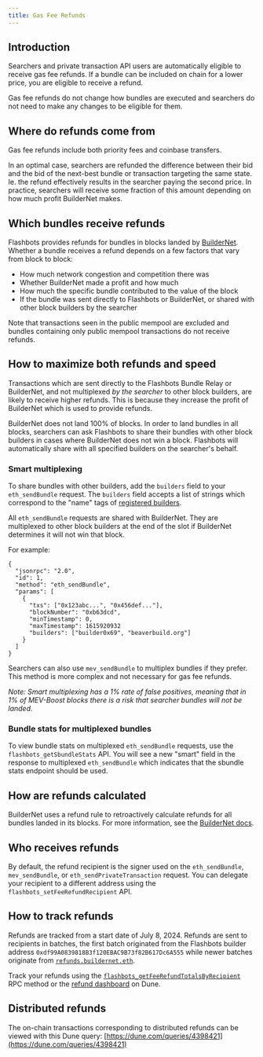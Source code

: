 ```yaml
---
title: Gas Fee Refunds
---
```


## Introduction

Searchers and private transaction API users are automatically eligible to receive gas fee refunds. If a bundle can be included on chain for a lower price, you are eligible to receive a refund.

Gas fee refunds do not change how bundles are executed and searchers do not need to make any changes to be eligible for them.

## Where do refunds come from

Gas fee refunds include both priority fees and coinbase transfers.

In an optimal case, searchers are refunded the difference between their bid and the bid of the next-best bundle or transaction targeting the same state. Ie. the refund effectively results in the searcher paying the second price. In practice, searchers will receive some fraction of this amount depending on how much profit BuilderNet makes.

## Which bundles receive refunds

Flashbots provides refunds for bundles in blocks landed by [BuilderNet](https://buildernet.org/). Whether a bundle receives a refund depends on a few factors that vary from block to block:
* How much network congestion and competition there was
* Whether BuilderNet made a profit and how much
* How much the specific bundle contributed to the value of the block
* If the bundle was sent directly to Flashbots or BuilderNet, or shared with other block builders by the searcher

Note that transactions seen in the public mempool are excluded and bundles containing only public mempool transactions do not receive refunds.

## How to maximize both refunds and speed

Transactions which are sent directly to the Flashbots Bundle Relay or BuilderNet, and not multiplexed _by the searcher_ to other block builders, are likely to receive higher refunds. This is because they increase the profit of BuilderNet which is used to provide refunds.

BuilderNet does not land 100% of blocks. In order to land bundles in all blocks, searchers can ask Flashbots to share their bundles with other block builders in cases where BuilderNet does not win a block. Flashbots will automatically share with all specified builders on the searcher's behalf.

### Smart multiplexing

To share bundles with other builders, add the `builders` field to your `eth_sendBundle` request. The `builders` field accepts a list of strings which correspond to the "name" tags of [registered builders](https://github.com/flashbots/dowg/blob/main/builder-registrations.json).

All `eth_sendBundle` requests are shared with BuilderNet. They are multiplexed to other block builders at the end of the slot if BuilderNet determines it will not win that block.

For example:

```
{
  "jsonrpc": "2.0",
  "id": 1,
  "method": "eth_sendBundle",
  "params": [
    {
      "txs": ["0x123abc...", "0x456def..."],
      "blockNumber": "0xb63dcd",
      "minTimestamp": 0,
      "maxTimestamp": 1615920932
      "builders": ["builder0x69", "beaverbuild.org"]
    }
  ]
}
```

Searchers can also use `mev_sendBundle` to multiplex bundles if they prefer. This method is more complex and not necessary for gas fee refunds.

_Note: Smart multiplexing has a 1% rate of false positives, meaning that in 1% of MEV-Boost blocks there is a risk that searcher bundles will not be landed._

### Bundle stats for multiplexed bundles

To view bundle stats on multiplexed `eth_sendBundle` requests, use the `flashbots_getSbundleStats` API. You will see a new "smart" field in the response to multiplexed `eth_sendBundle` which indicates that the sbundle stats endpoint should be used.

## How are refunds calculated

BuilderNet uses a refund rule to retroactively calculate refunds for all bundles landed in its blocks. For more information, see the [BuilderNet docs](https://buildernet.org/docs/refunds).

## Who receives refunds

By default, the refund recipient is the signer used on the `eth_sendBundle`, `mev_sendBundle`, or `eth_sendPrivateTransaction` request. You can delegate your recipient to a different address using the `flashbots_setFeeRefundRecipient` API.

## How to track refunds

Refunds are tracked from a start date of July 8, 2024. Refunds are sent to recipients in batches, the first batch originated from the Flashbots builder address `0xdf99A0839818B3f120EBAC9B73f82B617Dc6A555` while newer batches originate from [`refunds.buildernet.eth`](https://etherscan.io/address/0x62a29205f7ff00f4233d9779c210150787638e7f). 

Track your refunds using the [`flashbots_getFeeRefundTotalsByRecipient`](/flashbots-auction/advanced/rpc-endpoint#flashbots_getfeerefundtotalsbyrecipient) RPC method or the [refund dashboard](https://app.hex.tech/9eb1e790-53f7-4c16-be76-4a22c1aa7d17/app/0c2d34ef-1304-481a-b3d6-b773ce9e0e19/latest) on Dune.

## Distributed refunds

The on-chain transactions corresponding to distributed refunds can be viewed with this Dune query: [https://dune.com/queries/4398421](https://dune.com/queries/4398421)
